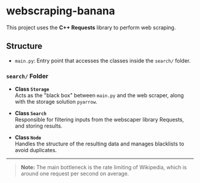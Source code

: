 # webscraping-banana

This project uses the **C++ Requests** library to perform web scraping.

## Structure

- `main.py`: Entry point that accesses the classes inside the `search/` folder.

### `search/` Folder

- **Class `Storage`**  
  Acts as the "black box" between `main.py` and the web scraper, along with the storage solution `pyarrow`.

- **Class `Search`**  
  Responsible for filtering inputs from the webscaper library Requests, and storing results.

- **Class `Node`**  
  Handles the structure of the resulting data and manages blacklists to avoid duplicates.

---

> **Note:** The main bottleneck is the rate limiting of Wikipedia, which is around one request per second on average.
